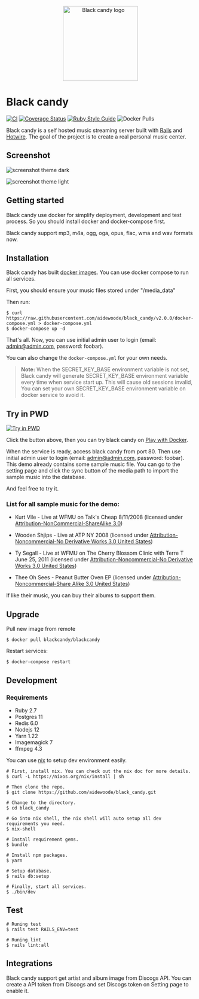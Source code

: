 <p align='center'>
  <img alt='Black candy logo' width='200' src='https://raw.githubusercontent.com/aidewoode/black_candy/master/app/assets/images/logo.svg'>
</p>

# Black candy
[![CI](https://github.com/aidewoode/black_candy/actions/workflows/ci.yml/badge.svg)](https://github.com/aidewoode/black_candy/actions/workflows/ci.yml)
[![Coverage Status](https://coveralls.io/repos/github/aidewoode/black_candy/badge.svg?branch=master)](https://coveralls.io/github/aidewoode/black_candy?branch=master)
[![Ruby Style Guide](https://img.shields.io/badge/code_style-standard-brightgreen.svg)](https://github.com/testdouble/standard)
![Docker Pulls](https://img.shields.io/docker/pulls/blackcandy/blackcandy)

Black candy is a self hosted music streaming server built with [Rails](https://rubyonrails.org) and [Hotwire](https://hotwired.dev). The goal of the project is to create a real personal music center.

## Screenshot
![screenshot theme dark](https://raw.githubusercontent.com/aidewoode/black_candy/master/screenshots/screenshot_theme_dark.png)

![screenshot theme light](https://raw.githubusercontent.com/aidewoode/black_candy/master/screenshots/screenshot_theme_light.png)


## Getting started

Black candy use docker for simplify deployment, development and test process. So you should install docker and docker-compose first.

Black candy support mp3, m4a, ogg, oga, opus, flac, wma and wav formats now.

## Installation

Black candy has built [docker images](https://hub.docker.com/r/blackcandy/blackcandy). You can use docker compose to run all services.

First, you should ensure your music files stored under "/media_data" 

Then run: 

```shell
$ curl https://raw.githubusercontent.com/aidewoode/black_candy/v2.0.0/docker-compose.yml > docker-compose.yml
$ docker-compose up -d
```
That's all. Now, you can use initial admin user to login (email: admin@admin.com, password: foobar).

You can also change the `docker-compose.yml` for your own needs.

> **Note:** When the SECRET_KEY_BASE environment variable is not set, Black candy will generate SECRET_KEY_BASE environment variable every time when service start up. 
> This will cause old sessions invalid, You can set your own SECRET_KEY_BASE environment variable on docker service to avoid it.

## Try in PWD

[![Try in PWD](https://raw.githubusercontent.com/play-with-docker/stacks/master/assets/images/button.png)](http://play-with-docker.com/?stack=https://raw.githubusercontent.com/aidewoode/black_candy/master/docker-compose.pwd.yml)

Click the button above, then you can try black candy on [Play with Docker](https://labs.play-with-docker.com).

When the service is ready, access black candy from port 80. Then use initial admin user to login (email: admin@admin.com, password: foobar). This demo already contains some sample music file. You can go to the setting page and click the sync button of the media path to import the sample music into the database.

And feel free to try it.

### List for all sample music for the demo:

- Kurt Vile - Live at WFMU on Talk's Cheap 8/11/2008 (licensed under [Attribution-NonCommercial-ShareAlike 3.0](https://creativecommons.org/licenses/by-nc-sa/3.0/))		

- Wooden Shjips - Live at ATP NY 2008 (licensed under [Attribution-Noncommercial-No Derivative Works 3.0 United States](http://creativecommons.org/licenses/by-nc-nd/3.0/us/))

- Ty Segall - Live at WFMU on The Cherry Blossom Clinic with Terre T June 25, 2011 (licensed under [Attribution-Noncommercial-No Derivative Works 3.0 United States](http://creativecommons.org/licenses/by-nc-nd/3.0/us/))

- Thee Oh Sees - Peanut Butter Oven EP (licensed under [Attribution-Noncommercial-Share Alike 3.0 United States](http://creativecommons.org/licenses/by-nc-sa/3.0/us/)) 

If like their music, you can buy their albums to support them.


## Upgrade

Pull new image from remote

```shell
$ docker pull blackcandy/blackcandy
```

Restart services:

```shell
$ docker-compose restart 
```

## Development

### Requirements

- Ruby 2.7
- Postgres 11
- Redis 6.0 
- Nodejs 12
- Yarn 1.22
- Imagemagick 7
- ffmpeg 4.3

You can use [nix](https://nixos.org) to setup dev environment easily. 

```shell
# First, install nix. You can check out the nix doc for more details.
$ curl -L https://nixos.org/nix/install | sh

# Then clone the repo.
$ git clone https://github.com/aidewoode/black_candy.git

# Change to the directory.
$ cd black_candy

# Go into nix shell, the nix shell will auto setup all dev requirements you need.
$ nix-shell 

# Install requirement gems.
$ bundle

# Install npm packages.
$ yarn

# Setup database.
$ rails db:setup

# Finally, start all services.
$ ./bin/dev 
```

## Test

```shell
# Runing test
$ rails test RAILS_ENV=test 

# Runing lint
$ rails lint:all 
```

## Integrations

Black candy support get artist and album image from Discogs API. You can create a API token from Discogs and set Discogs token on Setting page to enable it.
